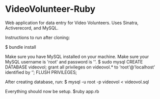 # VideoVolunteer-Ruby #

Web application for data entry for Video Volunteers. Uses Sinatra, Activerecord, and MySQL.

Instructions to run after cloning:

$ bundle install


Make sure you have MySQL installed on your machine.
Make sure your MySQL username is 'root' and password is ''.
$ sudo mysql
CREATE DATABASE videovol;
grant all privileges on videovol.* to ‘root'@'localhost' identified by ‘’;
FLUSH PRIVILEGES;


After creating database, run:
$ mysql -u root -p videovol < videovol.sql


Everything should now be setup.
$ruby app.rb
